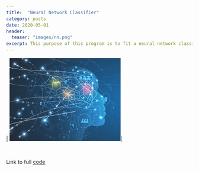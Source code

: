 ```yaml
---
title:  "Neural Network Classifier"
category: posts
date: 2020-05-01
header:
  teaser: "images/nn.png"
excerpt: This purpose of this program is to fit a neural network classifier using scikit-learn.
---
```


| ![PNG](/images/nn.png)| 

<br>

Link to full [code](https://github.com/twrobbins/Github-Files-Updated/blob/main/DSC550-Data%20Wrangling/DSC550-Neural%20Network%20Classifier.ipynb)

